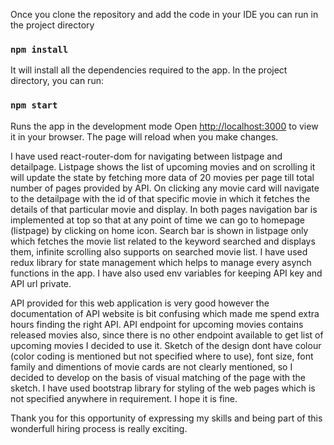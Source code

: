 Once you clone the repository and add the code in your IDE you can run in the project directory
### `npm install`
It will install all the dependencies required to the app.
In the project directory, you can run:
### `npm start`
Runs the app in the development mode
Open [http://localhost:3000](http://localhost:3000) to view it in your browser.
The page will reload when you make changes.

I have used react-router-dom for navigating between listpage and detailpage.
Listpage shows the list of upcoming movies and on scrolling it will update the state by fetching more data of 20 movies per page till total number of pages provided by API.
On clicking any movie card will navigate to the detailpage with the id of that specific movie in which it fetches the details of that particular movie and display.
In both pages navigation bar is implemented at top so that at any point of time we can go to homepage (listpage) by clicking on home icon.
Search bar is shown in listpage only which fetches the movie list related to the keyword searched and displays them, infinite scrolling also supports on searched movie list.
I have used redux library for state management which helps to manage every asynch functions in the app.
I have also used env variables for keeping API key and API url private.

API provided for this web application is very good however the documentation of API website is bit confusing which made me spend extra hours finding the right API.
API endpoint for upcoming movies contains released movies also, since there is no other endpoint available to get list of upcoming movies I decided to use it.
Sketch of the design dont have colour (color coding is mentioned but not specified where to use), font size, font family and dimentions of movie cards are not clearly mentioned, so I decided to develop on the basis of visual matching of the page with the sketch.
I have used bootstrap library for styling of the web pages which is not specified anywhere in requirement. I hope it is fine.

Thank you for this opportunity of expressing my skills and being part of this wonderfull hiring process is really exciting.

